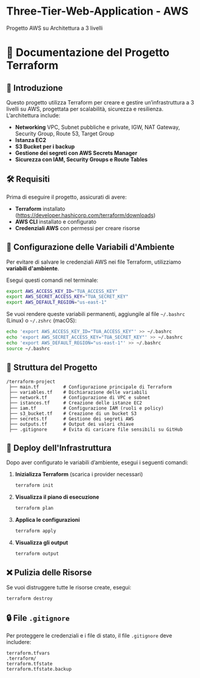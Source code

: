 # Three-Tier-Web-Application - AWS  
Progetto AWS su Architettura a 3 livelli

# 📌 Documentazione del Progetto Terraform

## 📖 Introduzione
Questo progetto utilizza Terraform per creare e gestire un’infrastruttura a 3 livelli su AWS, progettata per scalabilità, sicurezza e resilienza.
L’architettura include:
- **Networking** VPC, Subnet pubbliche e private, IGW, NAT Gateway, Security Group, Route 53, Target Group 
- **Istanza EC2**
- **S3 Bucket per i backup**
- **Gestione dei segreti con AWS Secrets Manager**
- **Sicurezza con IAM, Security Groups e Route Tables**

## 🛠️ Requisiti
Prima di eseguire il progetto, assicurati di avere:
- **Terraform** installato (https://developer.hashicorp.com/terraform/downloads)
- **AWS CLI** installato e configurato
- **Credenziali AWS** con permessi per creare risorse

## 🔧 Configurazione delle Variabili d'Ambiente
Per evitare di salvare le credenziali AWS nei file Terraform, utilizziamo **variabili d'ambiente**.

Esegui questi comandi nel terminale:
```sh
export AWS_ACCESS_KEY_ID="TUA_ACCESS_KEY"
export AWS_SECRET_ACCESS_KEY="TUA_SECRET_KEY"
export AWS_DEFAULT_REGION="us-east-1"
```
Se vuoi rendere queste variabili permanenti, aggiungile al file `~/.bashrc` (Linux) o `~/.zshrc` (macOS):
```sh
echo 'export AWS_ACCESS_KEY_ID="TUA_ACCESS_KEY"' >> ~/.bashrc
echo 'export AWS_SECRET_ACCESS_KEY="TUA_SECRET_KEY"' >> ~/.bashrc
echo 'export AWS_DEFAULT_REGION="us-east-1"' >> ~/.bashrc
source ~/.bashrc
```

## 📂 Struttura del Progetto
```
/terraform-project
 ├── main.tf         # Configurazione principale di Terraform
 ├── variables.tf    # Dichiarazione delle variabili
 ├── network.tf      # Configurazione di VPC e subnet
 ├── istances.tf     # Creazione delle istanze EC2
 ├── iam.tf          # Configurazione IAM (ruoli e policy)
 ├── s3_bucket.tf    # Creazione di un bucket S3
 ├── secrets.tf      # Gestione dei segreti AWS
 ├── outputs.tf      # Output dei valori chiave
 ├── .gitignore      # Evita di caricare file sensibili su GitHub
```

## 🚀 Deploy dell'Infrastruttura
Dopo aver configurato le variabili d’ambiente, esegui i seguenti comandi:

1. **Inizializza Terraform** (scarica i provider necessari)
   ```sh
   terraform init
   ```

2. **Visualizza il piano di esecuzione**
   ```sh
   terraform plan
   ```

3. **Applica le configurazioni**
   ```sh
   terraform apply
   ```

4. **Visualizza gli output**
   ```sh
   terraform output
   ```

## ❌ Pulizia delle Risorse
Se vuoi distruggere tutte le risorse create, esegui:
```sh
terraform destroy
```

## 🔒 File `.gitignore`
Per proteggere le credenziali e i file di stato, il file `.gitignore` deve includere:
```
terraform.tfvars
.terraform/
terraform.tfstate
terraform.tfstate.backup
```
